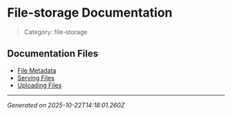 # File-storage Documentation

> Category: file-storage

## Documentation Files

- [File Metadata](./file-metadata.md)
- [Serving Files](./serve-files.md)
- [Uploading Files](./upload-files.md)


---

*Generated on 2025-10-22T14:18:01.260Z*
